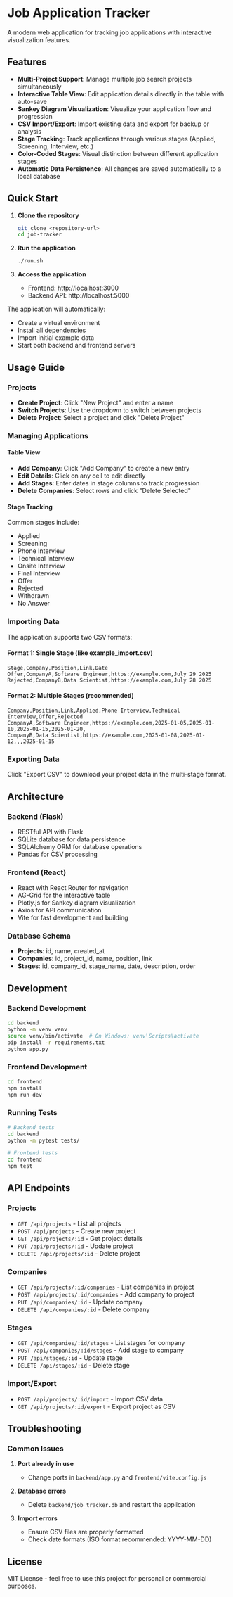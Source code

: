 # Job Application Tracker

A modern web application for tracking job applications with interactive visualization features.

## Features

- **Multi-Project Support**: Manage multiple job search projects simultaneously
- **Interactive Table View**: Edit application details directly in the table with auto-save
- **Sankey Diagram Visualization**: Visualize your application flow and progression
- **CSV Import/Export**: Import existing data and export for backup or analysis
- **Stage Tracking**: Track applications through various stages (Applied, Screening, Interview, etc.)
- **Color-Coded Stages**: Visual distinction between different application stages
- **Automatic Data Persistence**: All changes are saved automatically to a local database

## Quick Start

1. **Clone the repository**
   ```bash
   git clone <repository-url>
   cd job-tracker
   ```

2. **Run the application**
   ```bash
   ./run.sh
   ```

3. **Access the application**
   - Frontend: http://localhost:3000
   - Backend API: http://localhost:5000

The application will automatically:
- Create a virtual environment
- Install all dependencies
- Import initial example data
- Start both backend and frontend servers

## Usage Guide

### Projects

- **Create Project**: Click "New Project" and enter a name
- **Switch Projects**: Use the dropdown to switch between projects
- **Delete Project**: Select a project and click "Delete Project"

### Managing Applications

#### Table View
- **Add Company**: Click "Add Company" to create a new entry
- **Edit Details**: Click on any cell to edit directly
- **Add Stages**: Enter dates in stage columns to track progression
- **Delete Companies**: Select rows and click "Delete Selected"

#### Stage Tracking
Common stages include:
- Applied
- Screening
- Phone Interview
- Technical Interview
- Onsite Interview
- Final Interview
- Offer
- Rejected
- Withdrawn
- No Answer

### Importing Data

The application supports two CSV formats:

#### Format 1: Single Stage (like example_import.csv)
```csv
Stage,Company,Position,Link,Date
Offer,CompanyA,Software Engineer,https://example.com,July 29 2025
Rejected,CompanyB,Data Scientist,https://example.com,July 28 2025
```

#### Format 2: Multiple Stages (recommended)
```csv
Company,Position,Link,Applied,Phone Interview,Technical Interview,Offer,Rejected
CompanyA,Software Engineer,https://example.com,2025-01-05,2025-01-10,2025-01-15,2025-01-20,
CompanyB,Data Scientist,https://example.com,2025-01-08,2025-01-12,,,2025-01-15
```

### Exporting Data

Click "Export CSV" to download your project data in the multi-stage format.

## Architecture

### Backend (Flask)
- RESTful API with Flask
- SQLite database for data persistence
- SQLAlchemy ORM for database operations
- Pandas for CSV processing

### Frontend (React)
- React with React Router for navigation
- AG-Grid for the interactive table
- Plotly.js for Sankey diagram visualization
- Axios for API communication
- Vite for fast development and building

### Database Schema
- **Projects**: id, name, created_at
- **Companies**: id, project_id, name, position, link
- **Stages**: id, company_id, stage_name, date, description, order

## Development

### Backend Development
```bash
cd backend
python -m venv venv
source venv/bin/activate  # On Windows: venv\Scripts\activate
pip install -r requirements.txt
python app.py
```

### Frontend Development
```bash
cd frontend
npm install
npm run dev
```

### Running Tests
```bash
# Backend tests
cd backend
python -m pytest tests/

# Frontend tests
cd frontend
npm test
```

## API Endpoints

### Projects
- `GET /api/projects` - List all projects
- `POST /api/projects` - Create new project
- `GET /api/projects/:id` - Get project details
- `PUT /api/projects/:id` - Update project
- `DELETE /api/projects/:id` - Delete project

### Companies
- `GET /api/projects/:id/companies` - List companies in project
- `POST /api/projects/:id/companies` - Add company to project
- `PUT /api/companies/:id` - Update company
- `DELETE /api/companies/:id` - Delete company

### Stages
- `GET /api/companies/:id/stages` - List stages for company
- `POST /api/companies/:id/stages` - Add stage to company
- `PUT /api/stages/:id` - Update stage
- `DELETE /api/stages/:id` - Delete stage

### Import/Export
- `POST /api/projects/:id/import` - Import CSV data
- `GET /api/projects/:id/export` - Export project as CSV

## Troubleshooting

### Common Issues

1. **Port already in use**
   - Change ports in `backend/app.py` and `frontend/vite.config.js`

2. **Database errors**
   - Delete `backend/job_tracker.db` and restart the application

3. **Import errors**
   - Ensure CSV files are properly formatted
   - Check date formats (ISO format recommended: YYYY-MM-DD)

## License

MIT License - feel free to use this project for personal or commercial purposes.